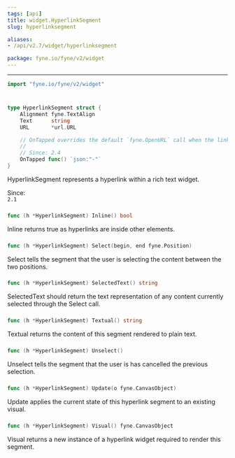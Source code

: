 ```yaml
---
tags: [api]
title: widget.HyperlinkSegment
slug: hyperlinksegment

aliases:
- /api/v2.7/widget/hyperlinksegment

package: fyne.io/fyne/v2/widget
---
```



---
```go
import "fyne.io/fyne/v2/widget"
```

#

###

```go
type HyperlinkSegment struct {
	Alignment fyne.TextAlign
	Text      string
	URL       *url.URL

	// OnTapped overrides the default `fyne.OpenURL` call when the link is tapped
	//
	// Since: 2.4
	OnTapped func() `json:"-"`
}
```

HyperlinkSegment represents a hyperlink within a rich text widget.


<div class="since">Since: <code>
2.1</code></div>

###

```go
func (h *HyperlinkSegment) Inline() bool
```
Inline returns true as hyperlinks are inside other elements.

###

```go
func (h *HyperlinkSegment) Select(begin, end fyne.Position)
```
Select tells the segment that the user is selecting the content between the two positions.

###

```go
func (h *HyperlinkSegment) SelectedText() string
```
SelectedText should return the text representation of any content currently selected through the Select call.

###

```go
func (h *HyperlinkSegment) Textual() string
```
Textual returns the content of this segment rendered to plain text.

###

```go
func (h *HyperlinkSegment) Unselect()
```
Unselect tells the segment that the user is has cancelled the previous selection.

###

```go
func (h *HyperlinkSegment) Update(o fyne.CanvasObject)
```
Update applies the current state of this hyperlink segment to an existing visual.

###

```go
func (h *HyperlinkSegment) Visual() fyne.CanvasObject
```
Visual returns a new instance of a hyperlink widget required to render this segment.
